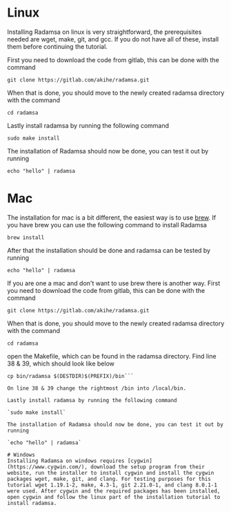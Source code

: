 # Linux
Installing Radamsa on linux is very straightforward, the prerequisites needed are wget, make, git, and gcc. If you do not have all of these, install them before continuing the tutorial.

First you need to download the code from gitlab, this can be done with the command

`git clone https://gitlab.com/akihe/radamsa.git`

When that is done, you should move to the newly created radamsa directory with the command

`cd radamsa`

Lastly install radamsa by running the following command

`sudo make install`

The installation of Radamsa should now be done, you can test it out by running

`echo "hello" | radamsa`

# Mac
The installation for mac is a bit different, the easiest way is to use [brew](https://brew.sh/). If you have brew you can use the following command to install Radamsa

`brew install`

After that the installation should be done and radamsa can be tested by running

`echo "hello" | radamsa`

If you are one a mac and don't want to use brew there is another way. 
First you need to download the code from gitlab, this can be done with the command

`git clone https://gitlab.com/akihe/radamsa.git`

When that is done, you should move to the newly created radamsa directory with the command

`cd radamsa`

open the Makefile, which can be found in the radamsa directory. Find line 38 & 39, which should look like below

```-mkdir -p $(DESTDIR)$(PREFIX)/bin
cp bin/radamsa $(DESTDIR)$(PREFIX)/bin```

On line 38 & 39 change the rightmost /bin into /local/bin.

Lastly install radamsa by running the following command

`sudo make install`

The installation of Radamsa should now be done, you can test it out by running

`echo "hello" | radamsa`

# Windows
Installing Radamsa on windows requires [cygwin](https://www.cygwin.com/), download the setup program from their website, run the installer to install cygwin and install the cygwin packages wget, make, git, and clang. For testing purposes for this tutorial wget 1.19.1-2, make, 4.3-1, git 2.21.0-1, and clang 8.0.1-1 were used. After cygwin and the required packages has been installed, open cygwin and follow the linux part of the installation tutorial to install radamsa.
